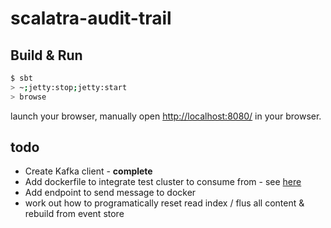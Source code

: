 # scalatra-audit-trail #

## Build & Run ##

```bash
$ sbt
> ~;jetty:stop;jetty:start
> browse
```

launch your browser, manually open [http://localhost:8080/](http://localhost:8080/) in your browser.

## todo ##

* Create Kafka client - **complete**
* Add dockerfile to integrate test cluster to consume from - see [here](https://hub.docker.com/r/wurstmeister/kafka/)
* Add endpoint to send message to docker
* work out how to programatically reset read index / flus all content & rebuild from event store
